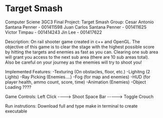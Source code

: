 # Target Smash


Computer Sciene 3GC3 Final Project: Target Smash
Group:
	Cesar Antonio Santana Penner - 001411598
	Juan Carlos Santana Penner - 001411625
	Victor Timpau - 001414243
	Jin Lee - 001417622
	
Description:
On rail shooter game created in c++ and OpenGL. The objective of this game is to clear the stage with the highest possible score by hitting the targets and enemies as fast as you can. Clearing one sub area will grant you access to the next sub area (there are 10 sub areas total). Also be careful on your journey as the enemies will try to shoot you!

Implemented Features:
	-Texturing (On obstacles, floor, etc.)
	-Lighitng (2 Lights)
	-Ray Picking (Enemies....)
	-Fog (for map and enemies)
	-HUD (for player health, ammo count, score, time)
	-Animation (Enemies)
	-Object Loading ????


Game Controls:
Left Click ----> Shoot
Space Bar -----> Toggle Crouch


Run instrutions:
Download full and type make in terminal to create executable 



